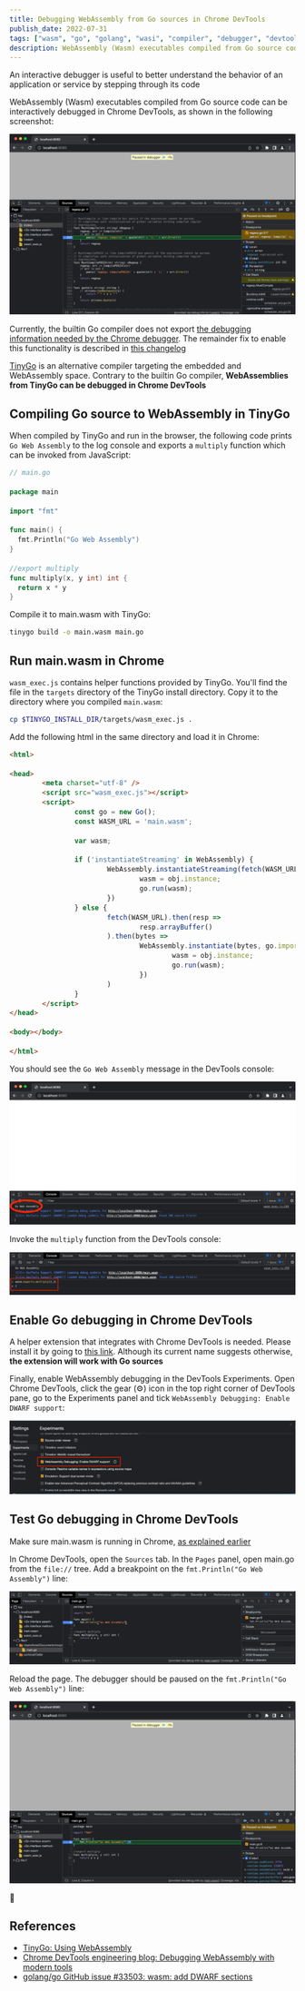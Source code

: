 ```yaml
---
title: Debugging WebAssembly from Go sources in Chrome DevTools
publish_date: 2022-07-31
tags: ["wasm", "go", "golang", "wasi", "compiler", "debugger", "devtools", "chrome"]
description: WebAssembly (Wasm) executables compiled from Go source code can be interactively debugged in Chrome DevTools
---
```


An interactive debugger is useful to better understand the behavior of an application or service by stepping through its code

WebAssembly (Wasm) executables compiled from Go source code can be interactively debugged in Chrome DevTools, as shown in the following screenshot:

![Breakpoint of a Go source file in Chrome DevTools ](../static/img/devtools-breakpoint.png)

Currently, the builtin Go compiler does not export [the debugging information needed by the Chrome debugger](https://yurydelendik.github.io/webassembly-dwarf/). The remainder fix to enable this functionality is described in [this changelog](https://go.googlesource.com/go/+/418ef9ce78ffe2c27341dacb6cbe88bc1787b797)

[TinyGo](https://tinygo.org) is an alternative compiler targeting the embedded and WebAssembly space. Contrary to the builtin Go compiler, **WebAssemblies from TinyGo can be debugged in Chrome DevTools**

## Compiling Go source to WebAssembly in TinyGo

When compiled by TinyGo and run in the browser, the following code prints `Go Web Assembly` to the log console and exports a `multiply` function which can be invoked from JavaScript:

```go
// main.go

package main

import "fmt"

func main() {
  fmt.Println("Go Web Assembly")
}

//export multiply
func multiply(x, y int) int {
  return x * y
}
```

Compile it to main.wasm with TinyGo:

```bash
tinygo build -o main.wasm main.go
```

## Run main.wasm in Chrome

`wasm_exec.js` contains helper functions provided by TinyGo. You'll find the file in the `targets` directory of the TinyGo install directory. Copy it to the directory where you compiled `main.wasm`:

```sh
cp $TINYGO_INSTALL_DIR/targets/wasm_exec.js .
```

Add the following html in the same directory and load it in Chrome:

```html
<html>

<head>
        <meta charset="utf-8" />
        <script src="wasm_exec.js"></script>
        <script>
                const go = new Go();
                const WASM_URL = 'main.wasm';

                var wasm;

                if ('instantiateStreaming' in WebAssembly) {
                        WebAssembly.instantiateStreaming(fetch(WASM_URL), go.importObject).then(function (obj) {
                                wasm = obj.instance;
                                go.run(wasm);
                        })
                } else {
                        fetch(WASM_URL).then(resp =>
                                resp.arrayBuffer()
                        ).then(bytes =>
                                WebAssembly.instantiate(bytes, go.importObject).then(function (obj) {
                                        wasm = obj.instance;
                                        go.run(wasm);
                                })
                        )
                }
        </script>
</head>

<body></body>

</html>
```

You should see the `Go Web Assembly` message in the DevTools console:

![Go Web Assembly message in the DevTools console](../static/img/devtools-go-wasm.png)

Invoke the `multiply` function from the DevTools console:

![multiply function invoked from the DevTools console](../static/img/devtools-multiply.png)

## Enable Go debugging in Chrome DevTools

A helper extension that integrates with Chrome DevTools is needed. Please install it by going to [this link](https://goo.gle/wasm-debugging-extension). Although its current name suggests otherwise, **the extension will work with Go sources**

Finally, enable WebAssembly debugging in the DevTools Experiments. Open Chrome DevTools, click the gear (⚙) icon in the top right corner of DevTools pane, go to the Experiments panel and tick `WebAssembly Debugging: Enable DWARF support`:

![WebAssembly Debugging: Enable DWARF support](../static/img/devtools-dwarf-support.png)

## Test Go debugging in Chrome DevTools

Make sure main.wasm is running in Chrome, [as explained earlier](#run-mainwasm-in-chrome)

In Chrome DevTools, open the `Sources` tab. In the `Pages` panel, open main.go from the `file://` tree. Add a breakpoint on the `fmt.Println("Go Web Assembly")` line:

![Add breakpoint to `fmt.Println("Go Web Assembly")` line](../static/img/devtools-add-breakpoint.png)

Reload the page. The debugger should be paused on the `fmt.Println("Go Web Assembly")` line:

![Debugger paused at breakpoint](../static/img/devtools-breakpoint-paused.png)

🚀

## References

- [TinyGo: Using WebAssembly](https://tinygo.org/docs/guides/webassembly)
- [Chrome DevTools engineering blog: Debugging WebAssembly with modern tools](https://developer.chrome.com/blog/wasm-debugging-2020/)
- [golang/go GitHub issue #33503: wasm: add DWARF sections](https://github.com/golang/go/issues/33503)
